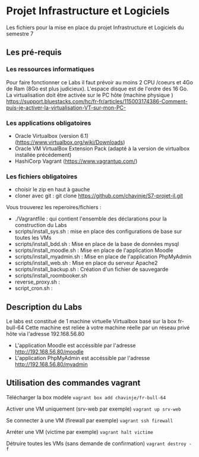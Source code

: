# Projet Infrastructure et Logiciels

Les fichiers pour la mise en place du projet Infrastructure et Logiciels du semestre 7

## Les pré-requis

### Les ressources informatiques

Pour faire fonctionner ce Labs il faut prévoir au moins 2 CPU /coeurs et 4Go de Ram (8Go est plus judicieux). L'espace disque est de l'ordre des 16 Go.
La virtualisation doit être activée sur le PC hôte (machine physique )
<https://support.bluestacks.com/hc/fr-fr/articles/115003174386-Comment-puis-je-activer-la-virtualisation-VT-sur-mon-PC->

### Les applications obligatoires

* Oracle Virtualbox (version 6.1) (<https://www.virtualbox.org/wiki/Downloads>)
* Oracle VM VirtualBox Extension Pack (adapté à la version de virtualbox installée précédement)
* HashiCorp Vagrant (<https://www.vagrantup.com/>)

### Les fichiers obligatoires

* choisir le zip en haut à gauche
* cloner avec git : git clone <https://github.com/chavinje/S7-projet-il.git>

Vous trouverez les reperoires/fichiers :

* ./Vagrantfile : qui contient l'ensemble des déclarations pour la construction du Labs
* scripts/install_sys.sh : mise en place des configurations de base sur toutes les VMs
* scripts/install_bdd.sh : Mise en place de la base de données mysql
* scripts/install_moodle.sh : Mise en place de l'application Moodle
* scripts/install_myadmin.sh : Mise en place de l'application PhpMyAdmin
* scripts/install_web.sh : Mise en place du serveur Apache2
* scripts/install_backup.sh : Création d'un fichier de sauvegarde 
* scripts/install_roombooker.sh  
* reverse_proxy.sh :
* script_cron.sh : 

## Description du Labs

Le labs est constitué de 1 machine virtuelle Virtualbox basé sur la box fr-bull-64
Cette machine est reliée à votre machine réelle par un réseau privé hôte via l'adresse 192.168.56.80

* L'application Moodle est accéssible par l'adresse <http://192.168.56.80/moodle>
* L'application PhpMyAdmin est accéssible par l'adresse <http://192.168.56.80/myadmin>

## Utilisation des commandes vagrant

Télécharger la box modèle
    ```vagrant box add chavinje/fr-bull-64```

Activer une VM uniquement (srv-web par exemple)
    ```vagrant up srv-web```

Se connecter à une VM (firewall par exemple)
    ```vagrant ssh firewall```

Arréter une VM (victime par exemple)
    ```vagrant halt victime```

Détruire toutes les VMs (sans demande de confirmation)
    ```vagrant destroy -f```
